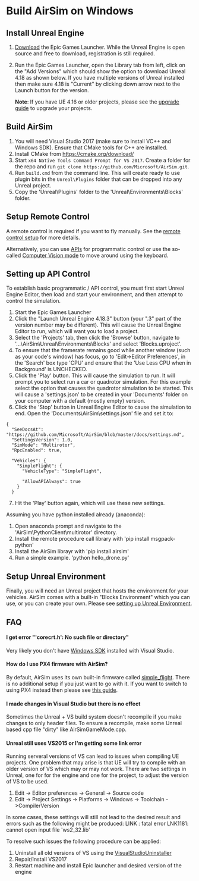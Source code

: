 # Build AirSim on Windows

## Install Unreal Engine

1. [Download](https://www.unrealengine.com/download) the Epic Games Launcher. While the Unreal Engine is open source and free to download, registration is still required.
2. Run the Epic Games Launcher, open the Library tab from left, click on the "Add Versions" which should show the option to download Unreal 4.18 as shown below. If you have multiple versions of Unreal installed then make sure 4.18 is "Current" by clicking down arrow next to the Launch button for the version.

   **Note**: If you have UE 4.16 or older projects, please see the [upgrade guide](unreal_upgrade.md) to upgrade your projects.

## Build AirSim

  1. You will need Visual Studio 2017 (make sure to install VC++ and Windows SDK).  Ensure that CMake tools for C++ are installed.
  2. Install CMake from https://cmake.org/download/
  3. Start `x64 Native Tools Command Prompt for VS 2017`. Create a folder for the repo and run `git clone https://github.com/Microsoft/AirSim.git`.
  4. Run `build.cmd` from the command line. This will create ready to use plugin bits in the `Unreal\Plugins` folder that can be dropped into any Unreal project.
  5. Copy the 'Unreal\Plugins' folder to the 'Unreal\Environments\Blocks' folder.


## Setup Remote Control

A remote control is required if you want to fly manually. See the [remote control setup](remote_control.md) for more details.

Alternatively, you can use [APIs](apis.md) for programmatic control or use the so-called [Computer Vision mode](image_apis.md) to move around using the keyboard.

## Setting up API Control

To establish basic programmatic / API control, you must first start Unreal Engine Editor, then load and start your environment, and then attempt to control the simulation.

  1. Start the Epic Games Launcher
  2. Click the "Launch Unreal Engine 4.18.3" button  (your ".3" part of the version number may be different).  This will cause the Unreal Engine Editor to run, which will want you to load a project.
  3. Select the 'Projects' tab, then click the 'Browse' button, navigate to '...\AirSim\Unreal\Environments\Blocks' and select 'Blocks.uproject'.
  4. To ensure that the framerate remains good while another window (such as your code's window) has focus, go to 'Edit->Editor Preferences', in the 'Search' box type 'CPU' and ensure that the 'Use Less CPU when in Background' is UNCHECKED.
  5. Click the 'Play' button.  This will cause the simulation to run.  It will prompt you to select run a car or quadrotor simulation.  For this example select the option that causes the quadrotor simulation to be started.  This will cause a 'settings.json' to be created in your 'Documents' folder on your computer with a default (mostly empty) version. 
  6. Click the 'Stop' button in Unreal Engine Editor to cause the simulation to end.  Open the 'Documents\AirSim\settings.json' file and set it to:

    {
      "SeeDocsAt": "https://github.com/Microsoft/AirSim/blob/master/docs/settings.md",
      "SettingsVersion": 1.0,
      "SimMode": "Multirotor",
      "RpcEnabled": true,
    
      "Vehicles": {
        "SimpleFlight": {
          "VehicleType": "SimpleFlight",
    
          "AllowAPIAlways": true
        }
      }

  7. Hit the 'Play' button again, which will use these new settings.
  
Assuming you have python installed already (anaconda):

  1. Open anaconda prompt and navigate to the 'AirSim\PythonClient\multirotor' directory.
  2. Install the remote procedure call library with 'pip install msgpack-python'
  3. Install the AirSim librayr with 'pip install airsim'
  4. Run a simple example.  'python hello_drone.py'

## Setup Unreal Environment

Finally, you will need an Unreal project that hosts the environment for your vehicles. AirSim comes with a built-in "Blocks Environment" which you can use, or you can create your own. Please see [setting up Unreal Environment](unreal_proj.md).

## FAQ

#### I get error "'corecrt.h': No such file or directory"
Very likely you don't have [Windows SDK](https://developercommunity.visualstudio.com/content/problem/3754/cant-compile-c-program-because-of-sdk-81cant-add-a.html) installed with Visual Studio. 

#### How do I use PX4 firmware with AirSim?
By default, AirSim uses its own built-in firmware called [simple_flight](simple_flight.md). There is no additional setup if you just want to go with it. If you want to switch to using PX4 instead then please see [this guide](px4_setup.md).

#### I made changes in Visual Studio but there is no effect

Sometimes the Unreal + VS build system doesn't recompile if you make changes to only header files. To ensure a recompile, make some Unreal based cpp file "dirty" like AirSimGameMode.cpp.

#### Unreal still uses VS2015 or I'm getting some link error
Running serveral versions of VS can lead to issues when compiling UE projects. One problem that may arise is that UE will try to compile with an older version of VS which may or may not work. There are two settings in Unreal, one for for the engine and one for the project, to adjust the version of VS to be used.
1. Edit -> Editor preferences -> General -> Source code
2. Edit -> Project Settings -> Platforms -> Windows -> Toolchain ->CompilerVersion

In some cases, these settings will still not lead to the desired result and errors such as the following might be produced: LINK : fatal error LNK1181: cannot open input file 'ws2_32.lib'

To resolve such issues the following procedure can be applied:
1. Uninstall all old versions of VS using the [VisualStudioUninstaller](https://github.com/Microsoft/VisualStudioUninstaller/releases)
2. Repair/Install VS2017
3. Restart machine and install Epic launcher and desired version of the engine
